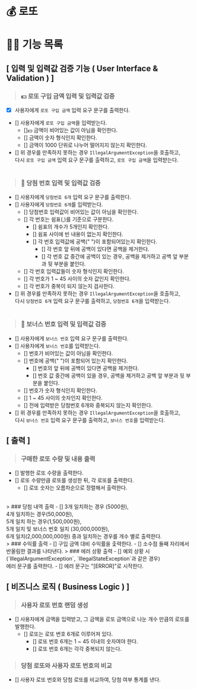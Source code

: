 # 💰 로또

# 👨‍💻 기능 목록

## [ 입력 및 입력값 검증 기능 ( User Interface & Validation ) ]

> ### 💵 로또 구입 금액 입력 및 입력값 검증
- [x] 사용자에게 `로또 구입 금액` 입력 요구 문구를 출력한다.
- [] 사용자에게 `로또 구입 금액`을 입력받는다.
  - []💵 금액이 비어있는 값이 아님을 확인한다.
  - [] 금액이 숫자 형식인지 확인한다.
  - [] 금액이 1000 단위로 나누어 떨어지지 않는지 확인한다.
- [] 위 경우를 만족하지 못하는 경우 `IllegalArgumentException`을 호출하고,
<br>다시 `로또 구입 금액` 입력 요구 문구를 출력하고, `로또 구입 금액`을 입력받는다.
<br><br>
> ### 🎰 당첨 번호 입력 및 입력값 검증
- [] 사용자에게 `당첨번호 6개` 입력 요구 문구를 출력한다.
- [] 사용자에게 `당첨번호 6개`를 입력받는다.
  - [] 당첨번호 입력값이 비어있는 값이 아님을 확인한다.
  - [] 각 번호는 쉼표(,)를 기준으로 구분한다.
    - [] 쉼표의 개수가 5개인지 확인한다. 
    - [] 쉼표 사이에 빈 내용이 없는지 확인한다.
    - [] 각 번호 입력값에 공백(" ")이 포함되어있는지 확인한다.
      - [] 각 번호 앞 뒤에 공백이 있다면 공백을 제거한다.
      - [] 각 번호 값 중간에 공백이 있는 경우, 공백을 제거하고 공백 앞 부분과 뒷 부분을 붙인다.
  - [] 각 번호 입력값들이 숫자 형식인지 확인한다.
  - [] 각 번호가 1 ~ 45 사이의 숫자 값인지 확인한다.
  - [] 각 번호가 중복이 되지 않는지 검사한다.
- [] 위 경우를 만족하지 못하는 경우 `IllegalArgumentException`을 호출하고,
  <br>다시 `당첨번호 6개` 입력 요구 문구를 출력하고, `당첨번호 6개`을 입력받는다.
    <br><br>
> ### 🎯 보너스 번호 입력 및 입력값 검증
- [] 사용자에게 `보너스 번호` 입력 요구 문구를 출력한다.
- [] 사용자에게 `보너스 번호`를 입력받는다.
  - [] 번호가 비어있는 값이 아님을 확인한다.
  - [] 번호에 공백(" ")이 포함되어 있는지 확인한다.
    - [] 번호의 앞 뒤에 공백이 있다면 공백을 제거한다.
    - [] 번호 값 중간에 공백이 있을 경우, 공백을 제거하고 공백 앞 부분과 뒷 부분을 붙인다.
  - [] 번호가 숫자 형식인지 확인한다.
  - [] 1 ~ 45 사이의 숫자인지 확인한다.
  - [] 전에 입력받은 당첨번호 6개와 중복되지 않는지 확인한다.
- [] 위 경우를 만족하지 못하는 경우 `IllegalArgumentException`을 호출하고,
  <br>다시 `보너스 번호` 입력 요구 문구를 출력하고, `보너스 번호`을 입력받는다.

## [ 출력 ]
> ### 구매한 로또 수량 및 내용 출력
- [] 발행한 로또 수량을 출력한다.
- [] 로또 수량만큼 로또를 생성한 뒤, 각 로또를 출력한다.
  - [] 로또 숫자는 오름차순으로 정렬해서 출력한다.
<br>
> ### 당첨 내역 출력
- [] 3개 일치하는 경우 (5000원),<br>4개 일치하는 경우(50,000원),<br>5개 일치 하는 경우(1,500,000원),<br>5개 일치 및 보너스 번호 일치 (30,000,000원),<br> 6개 일치(2,000,000,000원) 중과 일치하는 경우를 개수 별로 출력한다.
<br>
> ### 수익률 출력
- [] 구입 금액 대비 수익률을 춫력한다.
  - [] 소수점 둘째 자리에서 반올림한 결과를 나타낸다.
> ### 에러 상황 출력
- [] 예외 상황 시 (`IllegalArgumentException`, `IllegalStateException`과 같은 경우)
<br> 에러 문구를 출력한다.
  - [] 에러 문구는 "[ERROR]"로 시작한다.
  
## [ 비즈니스 로직 ( Business Logic ) ]
> ### 사용자 로또 번호 랜덤 생성
- [] 사용자에게 금액을 입력받고, 그 금액을 로또 금액으로 나눈 개수 만큼의 로또를 발행한다.
  - [] 로또는 로또 번호 6개로 이루어져 있다.
    - [] 로또 번호 6개는 1 ~ 45 이내의 숫자여야 한다.
    - [] 로또 번호 6개는 각각 중복되지 않는다.
> ### 당첨 로또와 사용자 로또 번호의 비교
- [] 사용자 로또 번호와 당첨 로또를 비교하여, 당첨 여부 통계를 낸다.